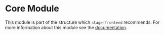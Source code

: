 # Core Module

This module is part of the structure which `stage-frontend`
recommends. For more information about this module see the
[documentation](https://stage-frontend.readthedocs.io/en/latest/core.html).
